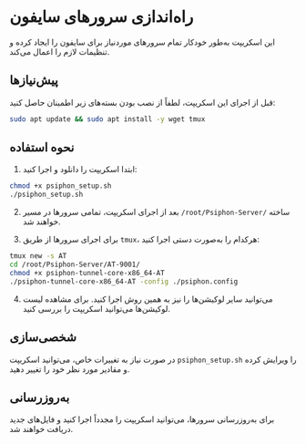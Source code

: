 # راه‌اندازی سرورهای سایفون

این اسکریپت به‌طور خودکار تمام سرورهای موردنیاز برای سایفون را ایجاد کرده و تنظیمات لازم را اعمال می‌کند.

## پیش‌نیازها
قبل از اجرای این اسکریپت، لطفاً از نصب بودن بسته‌های زیر اطمینان حاصل کنید:

```bash
sudo apt update && sudo apt install -y wget tmux
```

## نحوه استفاده

1. ابتدا اسکریپت را دانلود و اجرا کنید:

```bash
chmod +x psiphon_setup.sh
./psiphon_setup.sh
```

2. بعد از اجرای اسکریپت، تمامی سرورها در مسیر `/root/Psiphon-Server/` ساخته خواهند شد.

3. برای اجرای سرورها از طریق `tmux`، هرکدام را به‌صورت دستی اجرا کنید:

```bash
tmux new -s AT
cd /root/Psiphon-Server/AT-9001/
chmod +x psiphon-tunnel-core-x86_64-AT
./psiphon-tunnel-core-x86_64-AT -config ./psiphon.config
```

4. می‌توانید سایر لوکیشن‌ها را نیز به همین روش اجرا کنید. برای مشاهده لیست لوکیشن‌ها می‌توانید اسکریپت را بررسی کنید.

## شخصی‌سازی
در صورت نیاز به تغییرات خاص، می‌توانید اسکریپت `psiphon_setup.sh` را ویرایش کرده و مقادیر مورد نظر خود را تغییر دهید.

## به‌روزرسانی
برای به‌روزرسانی سرورها، می‌توانید اسکریپت را مجدداً اجرا کنید و فایل‌های جدید دریافت خواهند شد.

